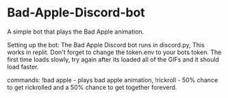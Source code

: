 # Bad-Apple-Discord-bot
A simple bot that plays the Bad Apple animation.

Setting up the bot:
The Bad Apple Discord bot runs in discord.py, This works in replit. Don't forget to change the token.env to your bots token. The first time loads slowly, try again after its loaded all of the GIFs and it should load faster.         

commands: 
!bad apple - plays bad apple animation, !rickroll - 50% chance to get rickrolled and a 50% chance to get together foreverd.

